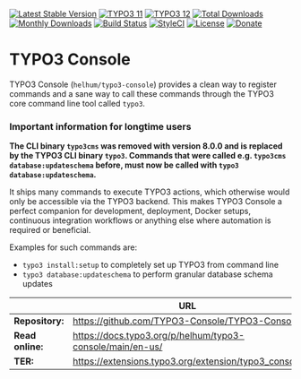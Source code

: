 [![Latest Stable Version](https://poser.pugx.org/helhum/typo3-console/v/stable.svg)](https://packagist.org/packages/helhum/typo3-console)
[![TYPO3 11](https://img.shields.io/badge/TYPO3-11-orange.svg?style=flat-square)](https://get.typo3.org/version/11)
[![TYPO3 12](https://img.shields.io/badge/TYPO3-12-orange.svg?style=flat-square)](https://get.typo3.org/version/12)
[![Total Downloads](https://poser.pugx.org/helhum/typo3-console/downloads.svg)](https://packagist.org/packages/helhum/typo3-console)
[![Monthly Downloads](https://poser.pugx.org/helhum/typo3-console/d/monthly)](https://packagist.org/packages/helhum/typo3-console)
[![Build Status](https://github.com/TYPO3-Console/TYPO3-Console/actions/workflows/Test.yml/badge.svg?branch=main)](https://github.com/TYPO3-Console/TYPO3-Console/actions/workflows/Test.yml)
[![StyleCI](https://styleci.io/repos/19455482/shield?branch=main)](https://styleci.io/repos/19455482)
[![License](https://poser.pugx.org/helhum/typo3-console/license)](https://packagist.org/packages/helhum/typo3-console)
[![Donate](https://img.shields.io/badge/Donate-PayPal-green.svg)](https://www.paypal.me/helhum/19.99)

# TYPO3 Console

TYPO3 Console (`helhum/typo3-console`) provides a clean way to register commands and
a sane way to call these commands through the TYPO3 core command line tool called `typo3`.

### Important information for longtime users
**The CLI binary `typo3cms` was removed with version 8.0.0 and is replaced by the TYPO3 CLI binary `typo3`.
Commands that were called e.g. `typo3cms database:updateschema` before,
must now be called with `typo3 database:updateschema`.**

It ships many commands to execute TYPO3 actions, which otherwise would only be accessible via the TYPO3 backend.
This makes TYPO3 Console a perfect companion for development, deployment, Docker setups, continuous integration
workflows or anything else where automation is required or beneficial.

Examples for such commands are:

* `typo3 install:setup` to completely set up TYPO3 from command line
* `typo3 database:updateschema` to perform granular database schema updates

|                  | URL                                                       |
|------------------|-----------------------------------------------------------|
| **Repository:**  | https://github.com/TYPO3-Console/TYPO3-Console            |
| **Read online:** | https://docs.typo3.org/p/helhum/typo3-console/main/en-us/ |
| **TER:**         | https://extensions.typo3.org/extension/typo3_console      |
